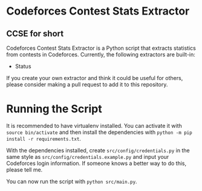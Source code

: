 # Codeforces Contest Stats Extractor
## CCSE for short

Codeforces Contest Stats Extractor is a Python script that extracts statistics from contests in Codeforces.
Currently, the following extractors are built-in:
+ Status

If you create your own extractor and think it could be useful for others, please consider making a pull request
to add it to this repository.

# Running the Script
It is recommended to have virtualenv installed. You can activate it with `source bin/activate` and then install
the dependencies with `python -m pip install -r requirements.txt`.

With the dependencies installed, create `src/config/credentials.py` in the same style as `src/config/credentials.example.py` and input your Codeforces login information. If someone knows a better way to do this, please tell me.

You can now run the script with `python src/main.py`.